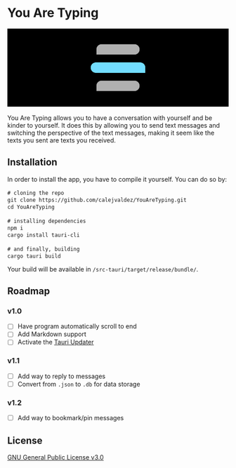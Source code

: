 # You Are Typing

![You Are Typing header](.github/header.png)

You Are Typing allows you to have a conversation with yourself and be kinder to
yourself. It does this by allowing you to send text messages and switching
the perspective of the text messages, making it seem like the texts you sent are
texts you received.

## Installation

In order to install the app, you have to compile it yourself. You can do so by:

```shell
# cloning the repo
git clone https://github.com/calejvaldez/YouAreTyping.git
cd YouAreTyping

# installing dependencies
npm i
cargo install tauri-cli

# and finally, building
cargo tauri build
```

Your build will be available in `/src-tauri/target/release/bundle/`.

## Roadmap

### v1.0

- [ ] Have program automatically scroll to end
- [ ] Add Markdown support
- [ ] Activate the
      [Tauri Updater](https://tauri.app/v1/guides/distribution/updater)

### v1.1

- [ ] Add way to reply to messages
- [ ] Convert from `.json` to `.db` for data storage

### v1.2

- [ ] Add way to bookmark/pin messages

## License

[GNU General Public License v3.0](https://choosealicense.com/licenses/gpl-3.0/)
